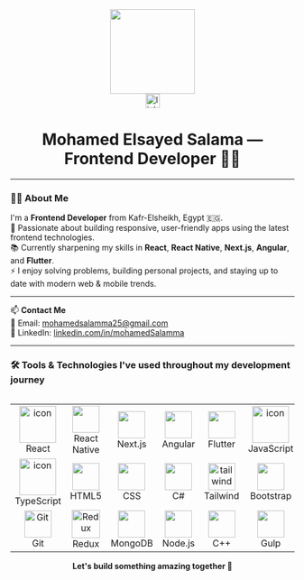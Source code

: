 <div align="center">
  <img height="150" src="https://media.giphy.com/media/v1.Y2lkPTc5MGI3NjExbzZzMWd6c2kxcmZuZGR3am53ZDNlM2NubjFlZmc1NWxnb255aWRlYyZlcD12MV9naWZzX3NlYXJjaCZjdD1n/L8K62iTDkzGX6/giphy.gif"  />
</div>

<div align="center">
  <a href="https://www.linkedin.com/in/ahmedgaafer/" target="_blank">
    <img src="https://img.shields.io/static/v1?message=LinkedIn&logo=linkedin&label=&color=0077B5&logoColor=white&labelColor=&style=for-the-badge" height="25" alt="linkedin logo"  />
  </a>
</div>

<h1 align="center">Mohamed Elsayed Salama — Frontend Developer 👨‍💻</h1>

---

### 👨‍💻 About Me

I'm a **Frontend Developer** from Kafr-Elsheikh, Egypt 🇪🇬.  
🔭 Passionate about building responsive, user-friendly apps using the latest frontend technologies.  
📚 Currently sharpening my skills in **React**, **React Native**, **Next.js**, **Angular**, and **Flutter**.  
⚡ I enjoy solving problems, building personal projects, and staying up to date with modern web & mobile trends. 

---


📫 **Contact Me**  
📧 Email: mohamedsalamma25@gmail.com  
🔗 LinkedIn: [linkedin.com/in/mohamedSalamma](https://www.linkedin.com/in/mohamed-salama-6b9b7127b/)



---

### 🛠️ Tools & Technologies I've used throughout my development journey
<div style="display: flex; align-items: flex-start;">
  <table align="center">
    <tr>
      <td align="center" width="96">
        <img src="https://techstack-generator.vercel.app/react-icon.svg" alt="icon" width="65" height="65" />
        <br>React
      </td>
      <td align="center" width="96">
        <img src="https://cdn.jsdelivr.net/gh/devicons/devicon/icons/react/react-original.svg" height="48" />
        <br>React Native
      </td>
      <td align="center" width="96">
        <img src="https://cdn.jsdelivr.net/gh/devicons/devicon/icons/nextjs/nextjs-original.svg" height="48" />
        <br>Next.js
      </td>
      <td align="center" width="96">
        <img src="https://cdn.jsdelivr.net/gh/devicons/devicon/icons/angularjs/angularjs-original.svg" height="48" />
        <br>Angular
      </td>
      <td align="center" width="96">
        <img src="https://cdn.jsdelivr.net/gh/devicons/devicon/icons/flutter/flutter-original.svg" height="48" />
        <br>Flutter
      </td>
      <td align="center" width="96">
          <img src="https://techstack-generator.vercel.app/js-icon.svg" alt="icon" width="65" height="65" />
        <br>JavaScript
      </td>
    </tr>
    <tr>
      <td align="center" width="96">
        <img src="https://techstack-generator.vercel.app/ts-icon.svg" alt="icon" width="65" height="65" />
        <br>TypeScript
      </td>
      <td align="center" width="96">
        <img src="https://skillicons.dev/icons?i=html" height="48" />
        <br>HTML5
      </td>
      <td align="center" width="96">
        <img src="https://skillicons.dev/icons?i=css" height="48" />
        <br>CSS
      </td>
      <td align="center" width="96">
          <img src="https://cdn.jsdelivr.net/gh/devicons/devicon/icons/csharp/csharp-original.svg" height="48" />
        <br>C#
      </td>
      <td align="center" width="96">
       <img src="https://skillicons.dev/icons?i=tailwind" width="48" height="48" alt="tailwind" />
        <br>Tailwind
      </td>
      <td align="center" width="96">
       <img src="https://skillicons.dev/icons?i=bootstrap" height="48" />
        <br>Bootstrap
      </td>
    </tr>
    <tr>
      <td align="center" width="96">
        <img src="https://user-images.githubusercontent.com/25181517/192108372-f71d70ac-7ae6-4c0d-8395-51d8870c2ef0.png" width="48" height="48" alt="Git" />
        <br>Git
      </td>
      <td align="center" width="96">
        <img src="https://cdn.jsdelivr.net/gh/devicons/devicon/icons/redux/redux-original.svg" width="50" alt="Redux" />
        <br>Redux
      </td>
      <td align="center" width="96">
        <img src="https://skillicons.dev/icons?i=mongodb" height="48" />
        <br>MongoDB
      </td>
      <td align="center" width="96">
        <img src="https://skillicons.dev/icons?i=nodejs" height="48" />
        <br>Node.js
      </td>
      <td align="center" width="96">
        <img src="https://cdn.jsdelivr.net/gh/devicons/devicon/icons/cplusplus/cplusplus-original.svg" height="48" />
        <br>C++
      </td>
      <td align="center" width="96">
        <img src="https://cdn.jsdelivr.net/gh/devicons/devicon/icons/gulp/gulp-plain.svg" height="48" />
        <br>Gulp
      </td>
    </tr>
  </table>
</div>

<div align="center">
  <strong>Let's build something amazing together 🚀</strong>
</div>
